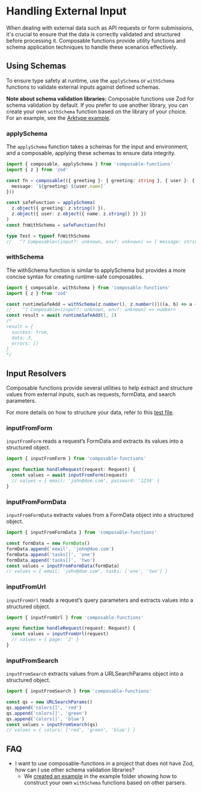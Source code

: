 # Handling External Input

When dealing with external data such as API requests or form submissions, it's crucial to ensure that the data is correctly validated and structured before processing it. Composable functions provide utility functions and schema application techniques to handle these scenarios effectively.

## Using Schemas

To ensure type safety at runtime, use the `applySchema` or `withSchema` functions to validate external inputs against defined schemas.

**Note about schema validation libraries:** Composable functions use Zod for schema validation by default. If you prefer to use another library, you can create your own `withSchema` function based on the library of your choice. For an example, see the [Arktype example](./examples/arktype/README.md).

### applySchema

The `applySchema` function takes a schemas for the input and environment, and a composable, applying these schemas to ensure data integrity.

```typescript
import { composable, applySchema } from 'composable-functions'
import { z } from 'zod'

const fn = composable(({ greeting }: { greeting: string }, { user }: { user: { name: string } }) => ({
  message: `${greeting} ${user.name}`
}))

const safeFunction = applySchema(
  z.object({ greeting: z.string() }),
  z.object({ user: z.object({ name: z.string() }) })
)
const fnWithSchema = safeFunction(fn)

type Test = typeof fnWithSchema
//   ^? Composable<(input?: unknown, env?: unknown) => { message: string }>
```

### withSchema

The withSchema function is similar to applySchema but provides a more concise syntax for creating runtime-safe composables.

```ts
import { composable, withSchema } from 'composable-functions'
import { z } from 'zod'

const runtimeSafeAdd = withSchema(z.number(), z.number())((a, b) => a + b)
//    ^? Composable<(input?: unknown, env?: unknown) => number>
const result = await runtimeSafeAdd(1, 2)
/*
result = {
  success: true,
  data: 3,
  errors: []
}
*/
```

## Input Resolvers

Composable functions provide several utilities to help extract and structure values from external inputs, such as requests, formData, and search parameters.

For more details on how to structure your data, refer to this [test file](./src/tests/input-resolvers.test.ts).

### inputFromForm

`inputFromForm` reads a request’s FormData and extracts its values into a structured object.

```ts
import { inputFromForm } from 'composable-functions'

async function handleRequest(request: Request) {
  const values = await inputFromForm(request)
  // values = { email: 'john@doe.com', password: '1234' }
}
```

### inputFromFormData

`inputFromFormData` extracts values from a FormData object into a structured object.

```ts
import { inputFromFormData } from 'composable-functions'

const formData = new FormData()
formData.append('email', 'john@doe.com')
formData.append('tasks[]', 'one')
formData.append('tasks[]', 'two')
const values = inputFromFormData(formData)
// values = { email: 'john@doe.com', tasks: ['one', 'two'] }
```

### inputFromUrl

`inputFromUrl` reads a request’s query parameters and extracts values into a structured object.

```ts
import { inputFromUrl } from 'composable-functions'

async function handleRequest(request: Request) {
  const values = inputFromUrl(request)
  // values = { page: '2' }
}
```

### inputFromSearch

`inputFromSearch` extracts values from a URLSearchParams object into a structured object.

```ts
import { inputFromSearch } from 'composable-functions'

const qs = new URLSearchParams()
qs.append('colors[]', 'red')
qs.append('colors[]', 'green')
qs.append('colors[]', 'blue')
const values = inputFromSearch(qs)
// values = { colors: ['red', 'green', 'blue'] }
```

## FAQ

- I want to use composable-functions in a project that does not have Zod, how can I use other schema validation libraries?
  - We [created an example](./examples/arktype/src/) in the example folder showing how to construct your own `withSchema` functions based on other parsers.
